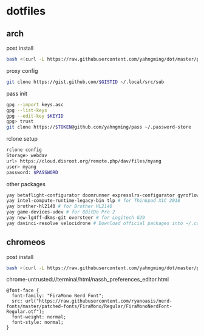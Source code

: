 # dotfiles

## arch
post install
```sh
bash <(curl -L https://raw.githubusercontent.com/yahngming/dot/master/postinstall.sh) arch
```
proxy config
```sh
git clone https://gist.github.com/$GISTID ~/.local/src/sub
```
pass init
```sh
gpg --import keys.asc
gpg --list-keys
gpg --edit-key $KEYID
gpg> trust
git clone https://$TOKEN@github.com/yahngming/pass ~/.password-store
```
rclone setup
```sh
rclone config
Storage> webdav
url> https://cloud.disroot.org/remote.php/dav/files/myang
user> myang
password: $PASSWORD
```
other packages
```sh
yay betaflight-configurator doomrunner expresslrs-configurator gyroflow gzdoom minecraft-launcher orca-slicer sdrpp-git subconverter-bin tsukimi-git
yay intel-compute-runtime-legacy-bin tlp # for Thinkpad X1C 2018
yay brother-hl2140 # for Brother HL2140
yay game-devices-udev # for 8BitDo Pro 2
yay new-lg4ff-dkms-git oversteer # for Logitech G29
yay davinci-resolve velocidrone # Download official packages into ~/.cache/yay/$PKGNAME
```

## chromeos
post install
```sh
bash <(curl -L https://raw.githubusercontent.com/yahngming/dot/master/postinstall.sh) chromeos
```
chrome-untrusted://terminal/html/nassh_preferences_editor.html
```
@font-face {
  font-family: "FiraMono Nerd Font";
  src: url("https://raw.githubusercontent.com/ryanoasis/nerd-fonts/master/patched-fonts/FiraMono/Regular/FiraMonoNerdFont-Regular.otf");
  font-weight: normal;
  font-style: normal;
}
```
